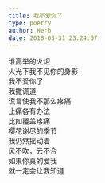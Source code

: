 ```yaml
---  
title: 我不爱你了  
type: poetry  
author: Herb  
date: 2018-03-31 23:24:07    
---  
```

谁高举的火炬  
火光下我不见你的身影  
我不爱你了  
我撒谎道    
谎言使我不那么疼痛  
止痛各有办法  
比如覆盖疼痛    
樱花谢尽的季节  
我仍然摇动着  
风不吹，云不合    
如果你真的爱我  
就一定会让我知道